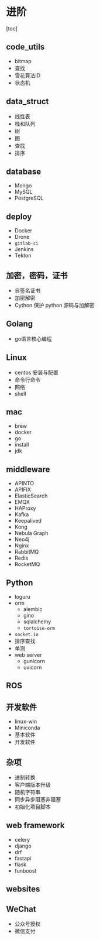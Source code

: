 # 进阶

[toc]

## code_utils

- bitmap
- 查找
- 雪花算法ID
- 状态机

## data_struct

- 线性表
- 栈和队列
- 树
- 图
- 查找
- 排序

## database

- Mongo
- MySQL
- PostgreSQL

## deploy

- Docker
- Drone
- `gitlab-ci`
- Jenkins
- Tekton

## 加密，密码，证书

- 自签名证书
- 加密解密
- Cython 保护 python 源码与加解密

## Golang

- go语言核心编程

## Linux

- centos 安装与配置
- 命令行命令
- 网络
- shell

## mac

- brew
- docker
- go
- install
- jdk

## middleware

- APINTO
- APIFIX
- ElasticSearch
- EMQX
- HAProxy
- Kafka
- Keepalived
- Kong
- Nebula Graph
- Neo4j
- Nginx
- RabbitMQ
- Redis
- RocketMQ

## Python

- loguru
- orm
  - alembic
  - gino
  - sqlalchemy
  - `tortoise-orm`
- `socket.io`
- 排序查找
- 单测
- web server
  - gunicorn
  - uvicorn

## ROS

## 开发软件

- linux-win
- Miniconda
- 基本软件
- 开发软件

## 杂项

- 进制转换
- 客户端版本升级
- 随机字符串
- 同步异步阻塞非阻塞
- 初始化项目脚本

## web framework

- celery
- django
- drf
- fastapi
- flask
- funboost

## websites

## WeChat

- 公众号授权
- 微信支付
